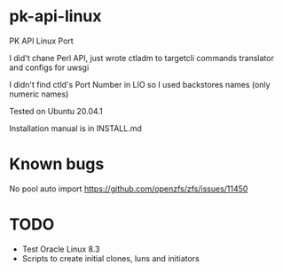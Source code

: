# pk-api-linux
PK API Linux Port

I did't chane Perl API, just wrote ctladm to targetcli commands translator and configs for uwsgi

I didn't find ctld's Port Number in LIO so I used backstores names (only numeric names)

Tested on Ubuntu 20.04.1

Installation manual is in INSTALL.md

# Known bugs

No pool auto import
https://github.com/openzfs/zfs/issues/11450
    
# TODO

- Test Oracle Linux 8.3
- Scripts to create initial clones, luns and initiators
